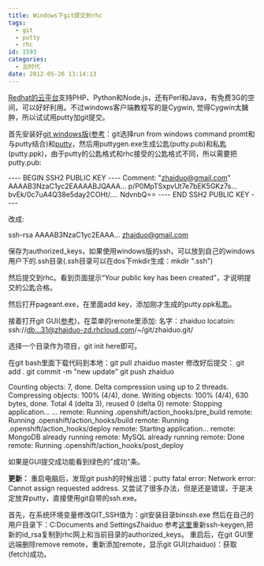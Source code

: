 ```yaml
---
title: Windows下git提交到rhc
tags:
  - git
  - putty
  - rhc
id: 1593
categories:
  - 云时代
date: 2012-05-26 13:14:13
---
```


[Redhat的云平台](https://openshift.redhat.com/)支持PHP、Python和Node.js，还有Perl和Java，有免费3G的空间，可以好好利用。不过windows客户端教程写的是Cygwin, 觉得Cygwin太臃肿，所以试试用putty加git提交。

首先安装好[git windows版](http://code.google.com/p/msysgit/downloads/list)([参考](http://help.github.com/win-set-up-git/)：git选择run from windows command promt和与putty结合)和[putty](http://www.chiark.greenend.org.uk/~sgtatham/putty/download.html)，然后用puttygen.exe生成公匙(putty.pub)和私匙(putty.ppk)，由于putty的公匙格式和rhc接受的公匙格式不同，所以需要把putty.pub:

---- BEGIN SSH2 PUBLIC KEY ----
Comment: "zhaiduo@gmail.com"
AAAAB3NzaC1yc2EAAAABJQAAA...
p/P0MpTSxpvUt7e7bEK5GKz7s...
bvEk/0c7uA4Q38e5day2COHt/....
NdvnbQ==
---- END SSH2 PUBLIC KEY ----

改成:

ssh-rsa AAAAB3NzaC1yc2EAAA... zhaiduo@gmail.com

保存为authorized_keys，如果使用windows版的ssh，可以放到自己的windows用户下的.ssh目录(.ssh目录可以在dos下mkdir生成：mkdir ".ssh")

然后提交到rhc。看到页面提示“Your public key has been created”，才说明提交的公匙合格。

然后打开pageant.exe，在里面add key，添加刚才生成的putty.ppk私匙。

接着打开git GUI([参考](http://nathanj.github.com/gitguide/tour.html))，在菜单的remote里添加:
名字：zhaiduo
locatoin: ssh://db...31@zhaiduo-zd.rhcloud.com/~/git/zhaiduo.git/

选择一个目录作为项目，git init here即可。

在git bash里面下载代码到本地：git pull zhaiduo master
修改好后提交：
git add .
git commit -m "new update"
git push zhaiduo

Counting objects: 7, done.
Delta compression using up to 2 threads.
Compressing objects: 100% (4/4), done.
Writing objects: 100% (4/4), 630 bytes, done.
Total 4 (delta 3), reused 0 (delta 0)
remote: Stopping application...
...
remote: Running .openshift/action_hooks/pre_build
remote: Running .openshift/action_hooks/build
remote: Running .openshift/action_hooks/deploy
remote: Starting application...
remote: MongoDB already running
remote: MySQL already running
remote: Done
remote: Running .openshift/action_hooks/post_deploy

如果是GUI提交成功能看到绿色的"成功"条。

**更新：**
重启电脑后，发现git push的时候出错：putty fatal error: Network error: Cannot assign requested address.
又尝试了很多办法，但是还是错误，于是决定放弃putty，直接使用git自带的ssh.exe。

首先，在系统环境变量修改GIT_SSH值为：git安装目录binssh.exe
然后在自己的用户目录下：C:Documents and SettingsZhaiduo
参考[这里](http://help.github.com/win-set-up-git/)重新ssh-keygen,把新的id_rsa复制到rhc网上和当前目录的authorized_keys。
重启后，在git GUI里远端删除remove remote，重新添加remote，显示git GUI(zhaiduo)：获取(fetch)成功。